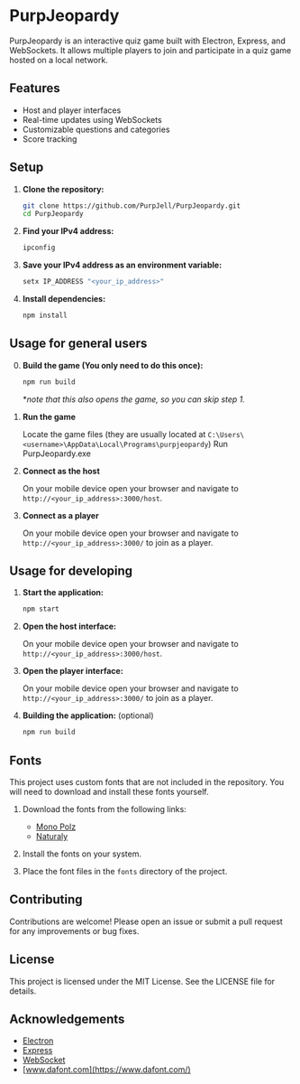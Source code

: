 # PurpJeopardy

PurpJeopardy is an interactive quiz game built with Electron, Express, and WebSockets. It allows multiple players to join and participate in a quiz game hosted on a local network.

## Features

- Host and player interfaces
- Real-time updates using WebSockets
- Customizable questions and categories
- Score tracking

## Setup

1. **Clone the repository:**

    ```bash
    git clone https://github.com/PurpJell/PurpJeopardy.git
    cd PurpJeopardy
    ```

2. **Find your IPv4 address:**

    ```bash
    ipconfig
    ```

3. **Save your IPv4 address as an environment variable:**

    ```bash
    setx IP_ADDRESS "<your_ip_address>"
    ```

4. **Install dependencies:**

    ```bash
    npm install
    ```

## Usage for general users

0. **Build the game (You only need to do this once):**

    ```bash
    npm run build
    ```

    \**note that this also opens the game, so you can skip step 1.*

1. **Run the game**

    Locate the game files (they are usually located at `C:\Users\<username>\AppData\Local\Programs\purpjeopardy`)
    Run PurpJeopardy.exe

2. **Connect as the host**

    On your mobile device open your browser and navigate to `http://<your_ip_address>:3000/host`.

3. **Connect as a player**

    On your mobile device open your browser and navigate to `http://<your_ip_address>:3000/` to join as a player.

## Usage for developing

1. **Start the application:**

    ```bash
    npm start
    ```

2. **Open the host interface:**

    On your mobile device open your browser and navigate to `http://<your_ip_address>:3000/host`.

3. **Open the player interface:**

    On your mobile device open your browser and navigate to `http://<your_ip_address>:3000/` to join as a player.

4. **Building the application:** (optional)

    ```bash
    npm run build
    ```

## Fonts

This project uses custom fonts that are not included in the repository. You will need to download and install these fonts yourself.

1. Download the fonts from the following links:
   - [Mono Polz](https://www.dafont.com/mono-polz.font)
   - [Naturaly](https://www.dafont.com/naturaly.font)

2. Install the fonts on your system.

3. Place the font files in the `fonts` directory of the project.

## Contributing

Contributions are welcome! Please open an issue or submit a pull request for any improvements or bug fixes.

## License

This project is licensed under the MIT License. See the LICENSE file for details.

## Acknowledgements

- [Electron](https://www.electronjs.org/)
- [Express](https://expressjs.com/)
- [WebSocket](https://www.npmjs.com/package/ws)
- [www.dafont.com](https://www.dafont.com/)